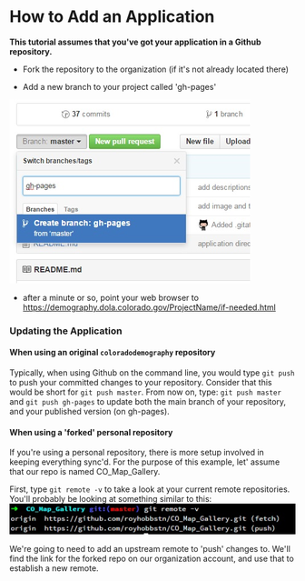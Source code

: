 # How to Add an Application

**This tutorial assumes that you've got your application in a Github repository.**


- Fork the repository to the organization (if it's not already located there)

- Add a new branch to your project called 'gh-pages'

![Add Github Branch](/img/add-branch.jpg)

- after a minute or so, point your web browser to https://demography.dola.colorado.gov/ProjectName/if-needed.html



### Updating the Application

#### When using an original ```coloradodemography``` repository

Typically, when using Github on the command line, you would type ```git push``` to push your committed changes to your repository.  Consider that this would be short for ```git push master```.
From now on, type: ```git push master``` and ```git push gh-pages``` to update both the main branch of your repository, and your published version (on gh-pages).

#### When using a 'forked' personal repository

If you're using a personal repository, there is more setup involved in keeping everything sync'd.  For the purpose of this example, let' assume that our repo is named CO\_Map\_Gallery.

First, type ```git remote -v``` to take a look at your current remote repositories.  You'll probably be looking at something similar to this:
![See remote branches](/img/git-remote-1.jpg)

We're going to need to add an upstream remote to 'push' changes to.  We'll find the link for the forked repo on our organization account, and use that to establish a new remote.
